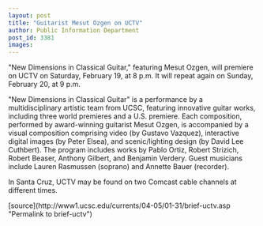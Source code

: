```yaml
---
layout: post
title: "Guitarist Mesut Ozgen on UCTV"
author: Public Information Department
post_id: 3381
images:
---
```


<a name="content" id="content"></a>
<p>
  "New Dimensions in Classical Guitar," featuring Mesut Ozgen, will premiere on UCTV on Saturday, February 19, at 8 p.m. It will repeat again on Sunday, February 20, at 9 p.m.
</p>
<p>
  "New Dimensions in Classical Guitar" is a performance by a multidisciplinary artistic team from UCSC, featuring innovative guitar works, including three world premieres and a U.S. premiere. Each composition, performed by award-winning guitarist Mesut Ozgen, is accompanied by a visual composition comprising video (by Gustavo Vazquez), interactive digital images (by Peter Elsea), and scenic/lighting design (by David Lee Cuthbert). The program includes works by Pablo Ortiz, Robert Strizich, Robert Beaser, Anthony Gilbert, and Benjamin Verdery. Guest musicians include Lauren Rasmussen (soprano) and Annette Bauer (recorder).<br>
</p>
<p>
  In Santa Cruz, UCTV may be found on two Comcast cable channels at different times.<br>
</p>
[source](http://www1.ucsc.edu/currents/04-05/01-31/brief-uctv.asp "Permalink to brief-uctv")
